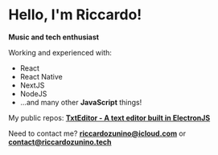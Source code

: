 # Hello, I'm Riccardo! 
**Music and tech enthusiast**
 
 Working and experienced with:
  - React
  - React Native
  - NextJS
  - NodeJS
  - ...and many other **JavaScript** things!

 My public repos:
 [**TxtEditor - A text editor built in ElectronJS**](https://github.com/RiccardoZuninoJ/TXTditor)

Need to contact me? 
**riccardozunino@icloud.com** or **contact@riccardozunino.tech**

